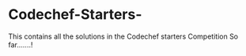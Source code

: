 # Codechef-Starters-
This contains all the solutions in the Codechef starters Competition So far.......!
